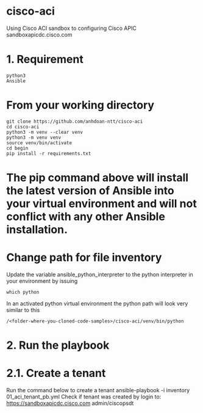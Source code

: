 # cisco-aci
Using Cisco ACI sandbox to configuring Cisco APIC
sandboxapicdc.cisco.com
# 1. Requirement
    python3
    Ansible

# From your working directory
    git clone https://github.com/anhdoan-ntt/cisco-aci
    cd cisco-aci
    python3 -m venv --clear venv
    python3 -m venv venv
    source venv/bin/activate
    cd begin
    pip install -r requirements.txt
# The pip command above will install the latest version of Ansible into your virtual environment and will not conflict with any other Ansible installation.
# Change path for file inventory
Update the variable ansible_python_interpreter to the python interpreter in your environment by issuing 

    which python

In an activated python virtual environment the python path will look very similar to this

    /<folder-where-you-cloned-code-samples>/cisco-aci/venv/bin/python
  
 # 2. Run the playbook
 # 2.1. Create a tenant
 Run the command below to create a tenant
 ansible-playbook -i inventory 01_aci_tenant_pb.yml
 Check if tenant was created by login to:
 https://sandboxapicdc.cisco.com
 admin/ciscopsdt
 
